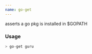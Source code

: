 ```yaml
---
name: go-get
---
```

asserts a go pkg is installed in $GOPATH


### Usage

```bash
> go-get guru
```
